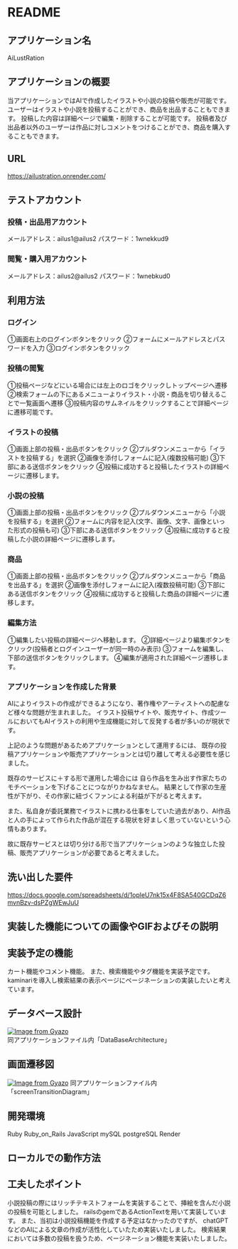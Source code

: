# README

## アプリケーション名
AiLustRation

## アプリケーションの概要
当アプリケーションではAIで作成したイラストや小説の投稿や販売が可能です。
ユーザーはイラストや小説を投稿することができ、商品を出品することもできます。
投稿した内容は詳細ページで編集・削除することが可能です。
投稿者及び出品者以外のユーザーは作品に対しコメントをつけることができ、商品を購入することもできます。

## URL
https://ailustration.onrender.com/
 
## テストアカウント
### 投稿・出品用アカウント
メールアドレス：ailus1@ailus2
パスワード：1wnekkud9
### 閲覧・購入用アカウント
メールアドレス：ailus2@ailus2
パスワード：1wnebkud0

## 利用方法
### ログイン
①画面右上のログインボタンをクリック
②フォームにメールアドレスとパスワードを入力
③ログインボタンをクリック
### 投稿の閲覧
①投稿ページなどにいる場合には左上のロゴをクリックしトップページへ遷移
②検索フォームの下にあるメニューよりイラスト・小説・商品を切り替えることで一覧画面へ遷移
③投稿内容のサムネイルをクリックすることで詳細ページに遷移可能です。
### イラストの投稿
①画面上部の投稿・出品ボタンをクリック
②プルダウンメニューから「イラストを投稿する」を選択
②画像を添付しフォームに記入(複数投稿可能)
③下部にある送信ボタンをクリック
④投稿に成功すると投稿したイラストの詳細ページに遷移します。
### 小説の投稿
①画面上部の投稿・出品ボタンをクリック
②プルダウンメニューから「小説を投稿する」を選択
②フォームに内容を記入(文字、画像、文字、画像といった形式の投稿も可)
③下部にある送信ボタンをクリック
④投稿に成功すると投稿した小説の詳細ページに遷移します。
### 商品
①画面上部の投稿・出品ボタンをクリック
②プルダウンメニューから「商品を出品する」を選択
②画像を添付しフォームに記入(複数投稿可能)
③下部にある送信ボタンをクリック
④投稿に成功すると投稿した商品の詳細ページに遷移します。
### 編集方法
①編集したい投稿の詳細ページへ移動します。
②詳細ページより編集ボタンをクリック(投稿者とログインユーザーが同一時のみ表示)
③フォームを編集し、下部の送信ボタンをクリックします。
④編集が適用された詳細ページ遷移します。

### アプリケーションを作成した背景
AIによりイラストの作成ができるようになり、著作権やアーティストへの配慮など様々な問題が生まれました。
イラスト投稿サイトや、販売サイト、作成ツールにおいてもAIイラストの利用や生成機能に対して反発する者が多いのが現状です。

上記のような問題があるためアプリケーションとして運用するには、
既存の投稿アプリケーションや販売アプリケーションとは切り離して考える必要性を感じました。

既存のサービスに＋する形で運用した場合には
自ら作品を生み出す作家たちのモチベーションを下げることにつながりかねなません。
結果として作家の生産性が下がり、その作家に紐づくファンによる利益が下がると考えます。

また、私自身が委託業務でイラストに携わる仕事をしていた過去があり、AI作品と人の手によって作られた作品が混在する現状を好ましく思っていないという心情もあります。

故に既存サービスとは切り分ける形で当アプリケーションのような独立した投稿、販売アプリケーションが必要であると考えました。

## 洗い出した要件
https://docs.google.com/spreadsheets/d/1opleU7nk15x4F8SA540GCDqZ6mvnBzv-dsPZgWEwJuU

## 実装した機能についての画像やGIFおよびその説明
 
## 実装予定の機能
カート機能やコメント機能。
また、検索機能やタグ機能を実装予定です。
kaminariを導入し検索結果の表示ページにページネーションの実装したいと考えています。

## データベース設計
[![Image from Gyazo](https://i.gyazo.com/531cfa46bd02eb4845754fc67381a69a.png)](https://gyazo.com/531cfa46bd02eb4845754fc67381a69a)
同アプリケーションファイル内「DataBaseArchitecture」

## 画面遷移図
[![Image from Gyazo](https://i.gyazo.com/f2f454b6081a4fb4753eec939027a6d1.png)](https://gyazo.com/f2f454b6081a4fb4753eec939027a6d1)
同アプリケーションファイル内「screenTransitionDiagram」
## 開発環境
 Ruby Ruby_on_Rails JavaScript mySQL postgreSQL Render
## ローカルでの動作方法
 
## 工夫したポイント
小説投稿の際にはリッチテキストフォームを実装することで、挿絵を含んだ小説の投稿を可能としました。
railsのgemであるActionTextを用いて実装しています。
また、当初は小説投稿機能を作成する予定はなかったのですが、
chatGPTなどのAIによる文章の作成が活性化していたため実装いたしました。
検索結果においては多数の投稿を扱うため、ページネーション機能を実装いたしました。